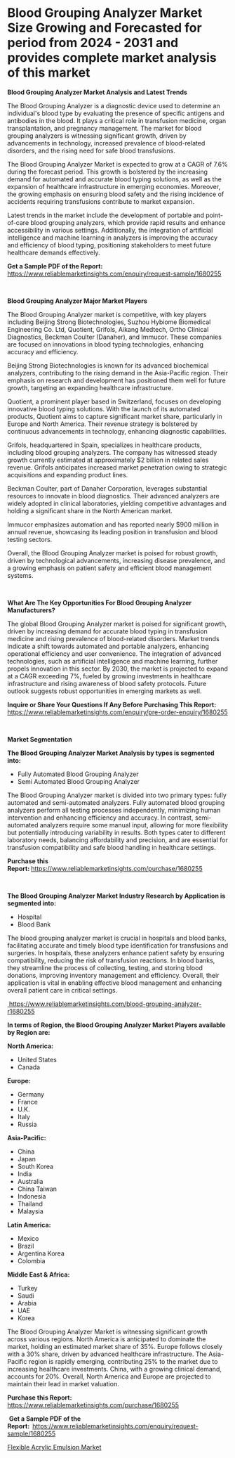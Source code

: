 <p><h1>Blood Grouping Analyzer Market Size Growing and Forecasted for period from 2024 - 2031 and provides complete market analysis of this market</h1></p><p><strong>Blood Grouping Analyzer Market Analysis and Latest Trends</strong></p>
<p><p>The Blood Grouping Analyzer is a diagnostic device used to determine an individual's blood type by evaluating the presence of specific antigens and antibodies in the blood. It plays a critical role in transfusion medicine, organ transplantation, and pregnancy management. The market for blood grouping analyzers is witnessing significant growth, driven by advancements in technology, increased prevalence of blood-related disorders, and the rising need for safe blood transfusions.</p><p>The Blood Grouping Analyzer Market is expected to grow at a CAGR of 7.6% during the forecast period. This growth is bolstered by the increasing demand for automated and accurate blood typing solutions, as well as the expansion of healthcare infrastructure in emerging economies. Moreover, the growing emphasis on ensuring blood safety and the rising incidence of accidents requiring transfusions contribute to market expansion.</p><p>Latest trends in the market include the development of portable and point-of-care blood grouping analyzers, which provide rapid results and enhance accessibility in various settings. Additionally, the integration of artificial intelligence and machine learning in analyzers is improving the accuracy and efficiency of blood typing, positioning stakeholders to meet future healthcare demands effectively.</p></p>
<p><strong>Get a Sample PDF of the Report:&nbsp;</strong> <a href="https://www.reliablemarketinsights.com/enquiry/request-sample/1680255?utm_campaign=1512&utm_medium=2&utm_source=Github&utm_content=ia&utm_term=28122024&utm_id=blood-grouping-analyzer">https://www.reliablemarketinsights.com/enquiry/request-sample/1680255</a></p>
<p>&nbsp;</p>
<p><strong>Blood Grouping Analyzer Major Market Players</strong></p>
<p><p>The Blood Grouping Analyzer market is competitive, with key players including Beijing Strong Biotechnologies, Suzhou Hybiome Biomedical Engineering Co. Ltd, Quotient, Grifols, Aikang Medtech, Ortho Clinical Diagnostics, Beckman Coulter (Danaher), and Immucor. These companies are focused on innovations in blood typing technologies, enhancing accuracy and efficiency. </p><p>Beijing Strong Biotechnologies is known for its advanced biochemical analyzers, contributing to the rising demand in the Asia-Pacific region. Their emphasis on research and development has positioned them well for future growth, targeting an expanding healthcare infrastructure.</p><p>Quotient, a prominent player based in Switzerland, focuses on developing innovative blood typing solutions. With the launch of its automated products, Quotient aims to capture significant market share, particularly in Europe and North America. Their revenue strategy is bolstered by continuous advancements in technology, enhancing diagnostic capabilities.</p><p>Grifols, headquartered in Spain, specializes in healthcare products, including blood grouping analyzers. The company has witnessed steady growth currently estimated at approximately $2 billion in related sales revenue. Grifols anticipates increased market penetration owing to strategic acquisitions and expanding product lines.</p><p>Beckman Coulter, part of Danaher Corporation, leverages substantial resources to innovate in blood diagnostics. Their advanced analyzers are widely adopted in clinical laboratories, yielding competitive advantages and holding a significant share in the North American market.</p><p>Immucor emphasizes automation and has reported nearly $900 million in annual revenue, showcasing its leading position in transfusion and blood testing sectors.</p><p>Overall, the Blood Grouping Analyzer market is poised for robust growth, driven by technological advancements, increasing disease prevalence, and a growing emphasis on patient safety and efficient blood management systems.</p></p>
<p>&nbsp;</p>
<p><strong>What Are The Key Opportunities For Blood Grouping Analyzer Manufacturers?</strong></p>
<p><p>The global Blood Grouping Analyzer market is poised for significant growth, driven by increasing demand for accurate blood typing in transfusion medicine and rising prevalence of blood-related disorders. Market trends indicate a shift towards automated and portable analyzers, enhancing operational efficiency and user convenience. The integration of advanced technologies, such as artificial intelligence and machine learning, further propels innovation in this sector. By 2030, the market is projected to expand at a CAGR exceeding 7%, fueled by growing investments in healthcare infrastructure and rising awareness of blood safety protocols. Future outlook suggests robust opportunities in emerging markets as well.</p></p>
<p><strong>Inquire or Share Your Questions If Any Before Purchasing This Report:</strong> <a href="https://www.reliablemarketinsights.com/enquiry/pre-order-enquiry/1680255?utm_campaign=1512&utm_medium=2&utm_source=Github&utm_content=ia&utm_term=28122024&utm_id=blood-grouping-analyzer">https://www.reliablemarketinsights.com/enquiry/pre-order-enquiry/1680255</a></p>
<p>&nbsp;</p>
<p><strong>Market Segmentation</strong></p>
<p><strong>The Blood Grouping Analyzer Market Analysis by types is segmented into:</strong></p>
<p><ul><li>Fully Automated Blood Grouping Analyzer</li><li>Semi Automated Blood Grouping Analyzer</li></ul></p>
<p><p>The Blood Grouping Analyzer market is divided into two primary types: fully automated and semi-automated analyzers. Fully automated blood grouping analyzers perform all testing processes independently, minimizing human intervention and enhancing efficiency and accuracy. In contrast, semi-automated analyzers require some manual input, allowing for more flexibility but potentially introducing variability in results. Both types cater to different laboratory needs, balancing affordability and precision, and are essential for transfusion compatibility and safe blood handling in healthcare settings.</p></p>
<p><strong>Purchase this Report:&nbsp;</strong><a href="https://www.reliablemarketinsights.com/purchase/1680255?utm_campaign=1512&utm_medium=2&utm_source=Github&utm_content=ia&utm_term=28122024&utm_id=blood-grouping-analyzer">https://www.reliablemarketinsights.com/purchase/1680255</a></p>
<p>&nbsp;</p>
<p><strong>The Blood Grouping Analyzer Market Industry Research by Application is segmented into:</strong></p>
<p><ul><li>Hospital</li><li>Blood Bank</li></ul></p>
<p><p>The blood grouping analyzer market is crucial in hospitals and blood banks, facilitating accurate and timely blood type identification for transfusions and surgeries. In hospitals, these analyzers enhance patient safety by ensuring compatibility, reducing the risk of transfusion reactions. In blood banks, they streamline the process of collecting, testing, and storing blood donations, improving inventory management and efficiency. Overall, their application is vital in enabling effective blood management and enhancing overall patient care in critical settings.</p></p>
<p><a href="https://www.reliablemarketinsights.com/blood-grouping-analyzer-r1680255?utm_campaign=1512&utm_medium=2&utm_source=Github&utm_content=ia&utm_term=28122024&utm_id=blood-grouping-analyzer">&nbsp;https://www.reliablemarketinsights.com/blood-grouping-analyzer-r1680255</a></p>
<p><strong>In terms of Region, the Blood Grouping Analyzer Market Players available by Region are:</strong></p>
<p>
    <p> <strong> North America: </strong>
        <ul>
            <li>United States</li>
            <li>Canada</li>
        </ul>
        </p> 
    <p> <strong> Europe: </strong>
        <ul>
            <li>Germany</li>
            <li>France</li>
            <li>U.K.</li>
            <li>Italy</li>
            <li>Russia</li>
        </ul>
        </p> 
    <p> <strong> Asia-Pacific: </strong>
        <ul>
            <li>China</li>
            <li>Japan</li>
            <li>South Korea</li>
            <li>India</li>
            <li>Australia</li>
            <li>China Taiwan</li>
            <li>Indonesia</li>
            <li>Thailand</li>
            <li>Malaysia</li>
        </ul>
        </p> 
    <p> <strong> Latin America: </strong>
        <ul>
            <li>Mexico</li>
            <li>Brazil</li>
            <li>Argentina Korea</li>
            <li>Colombia</li>
        </ul>
        </p> 
    <p> <strong> Middle East & Africa: </strong>
        <ul>
            <li>Turkey</li>
            <li>Saudi</li>
            <li>Arabia</li>
            <li>UAE</li>
            <li>Korea</li>
        </ul>
    </p>
    </p>
<p><p>The Blood Grouping Analyzer Market is witnessing significant growth across various regions. North America is anticipated to dominate the market, holding an estimated market share of 35%. Europe follows closely with a 30% share, driven by advanced healthcare infrastructure. The Asia-Pacific region is rapidly emerging, contributing 25% to the market due to increasing healthcare investments. China, with a growing clinical demand, accounts for 20%. Overall, North America and Europe are projected to maintain their lead in market valuation.</p></p>
<p><strong>Purchase this Report: </strong><a href="https://www.reliablemarketinsights.com/purchase/1680255?utm_campaign=1512&utm_medium=2&utm_source=Github&utm_content=ia&utm_term=28122024&utm_id=blood-grouping-analyzer">https://www.reliablemarketinsights.com/purchase/1680255</a></p>
<p>&nbsp;<strong>Get a Sample PDF of the Report:&nbsp;&nbsp;</strong><a href="https://www.reliablemarketinsights.com/enquiry/request-sample/1680255?utm_campaign=1512&utm_medium=2&utm_source=Github&utm_content=ia&utm_term=28122024&utm_id=blood-grouping-analyzer">https://www.reliablemarketinsights.com/enquiry/request-sample/1680255</a></p>
<p><strong></strong></p>
<p><p><a href="https://github.com/willjis/Market-Research-Report-List-1/blob/main/flexible-acrylic-emulsion-market.md?utm_campaign=1512&utm_medium=2&utm_source=Github&utm_content=ia&utm_term=28122024&utm_id=blood-grouping-analyzer">Flexible Acrylic Emulsion Market</a></p></p>